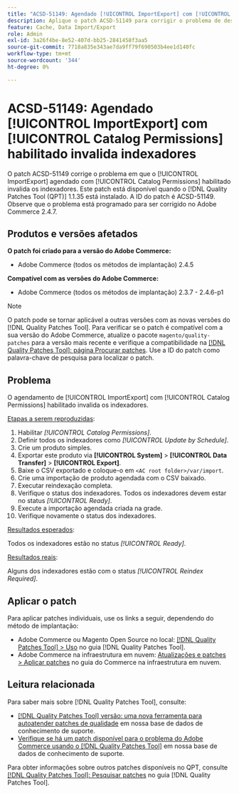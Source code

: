 ```yaml
---
title: "ACSD-51149: Agendado [!UICONTROL ImportExport] com [!UICONTROL Catalog Permissions] habilitado invalida indexadores"
description: Aplique o patch ACSD-51149 para corrigir o problema de desempenho do Adobe Commerce em que o [!UICONTROL ImportExport] agendado com [!UICONTROL Catalog Permissions] habilitado invalida os indexadores.
feature: Cache, Data Import/Export
role: Admin
exl-id: 3a26f4be-8e52-407d-bb25-2841458f3aa5
source-git-commit: 7718a835e343ae7da9ff79f690503b4ee1d140fc
workflow-type: tm+mt
source-wordcount: '344'
ht-degree: 0%

---
```


# ACSD-51149: Agendado [!UICONTROL ImportExport] com [!UICONTROL Catalog Permissions] habilitado invalida indexadores

O patch ACSD-51149 corrige o problema em que o [!UICONTROL ImportExport] agendado com [!UICONTROL Catalog Permissions] habilitado invalida os indexadores. Este patch está disponível quando o [!DNL Quality Patches Tool (QPT)] 1.1.35 está instalado. A ID do patch é ACSD-51149. Observe que o problema está programado para ser corrigido no Adobe Commerce 2.4.7.

## Produtos e versões afetados

**O patch foi criado para a versão do Adobe Commerce:**

* Adobe Commerce (todos os métodos de implantação) 2.4.5

**Compatível com as versões do Adobe Commerce:**

* Adobe Commerce (todos os métodos de implantação) 2.3.7 - 2.4.6-p1

>[!NOTE]
>
>O patch pode se tornar aplicável a outras versões com as novas versões do [!DNL Quality Patches Tool]. Para verificar se o patch é compatível com a sua versão do Adobe Commerce, atualize o pacote `magento/quality-patches` para a versão mais recente e verifique a compatibilidade na [[!DNL Quality Patches Tool]: página Procurar patches](https://experienceleague.adobe.com/tools/commerce-quality-patches/index.html). Use a ID do patch como palavra-chave de pesquisa para localizar o patch.

## Problema

O agendamento de [!UICONTROL ImportExport] com [!UICONTROL Catalog Permissions] habilitado invalida os indexadores.

<u>Etapas a serem reproduzidas</u>:

1. Habilitar *[!UICONTROL Catalog Permissions]*.
1. Definir todos os indexadores como *[!UICONTROL Update by Schedule]*.
1. Crie um produto simples.
1. Exportar este produto via **[!UICONTROL System]** > **[!UICONTROL Data Transfer]** > **[!UICONTROL Export]**.
1. Baixe o CSV exportado e coloque-o em `<AC root folder>/var/import`.
1. Crie uma importação de produto agendada com o CSV baixado.
1. Executar reindexação completa.
1. Verifique o status dos indexadores. Todos os indexadores devem estar no status *[!UICONTROL Ready]*.
1. Execute a importação agendada criada na grade.
1. Verifique novamente o status dos indexadores.

<u>Resultados esperados</u>:

Todos os indexadores estão no status *[!UICONTROL Ready]*.

<u>Resultados reais</u>:

Alguns dos indexadores estão com o status *[!UICONTROL Reindex Required]*.

## Aplicar o patch

Para aplicar patches individuais, use os links a seguir, dependendo do método de implantação:

* Adobe Commerce ou Magento Open Source no local: [[!DNL Quality Patches Tool] > Uso](https://experienceleague.adobe.com/docs/commerce-operations/tools/quality-patches-tool/usage.html) no guia [!DNL Quality Patches Tool].
* Adobe Commerce na infraestrutura em nuvem: [Atualizações e patches > Aplicar patches](https://experienceleague.adobe.com/docs/commerce-cloud-service/user-guide/develop/upgrade/apply-patches.html) no guia do Commerce na infraestrutura em nuvem.

## Leitura relacionada

Para saber mais sobre [!DNL Quality Patches Tool], consulte:

* [[!DNL Quality Patches Tool] versão: uma nova ferramenta para autoatender patches de qualidade](/help/announcements/adobe-commerce-announcements/magento-quality-patches-released-new-tool-to-self-serve-quality-patches.md) em nossa base de dados de conhecimento de suporte.
* [Verifique se há um patch disponível para o problema do Adobe Commerce usando o [!DNL Quality Patches Tool]](/help/support-tools/patches-available-in-qpt-tool/check-patch-for-magento-issue-with-magento-quality-patches.md) em nossa base de dados de conhecimento de suporte.

Para obter informações sobre outros patches disponíveis no QPT, consulte [[!DNL Quality Patches Tool]: Pesquisar patches](https://experienceleague.adobe.com/tools/commerce-quality-patches/index.html) no guia [!DNL Quality Patches Tool].
